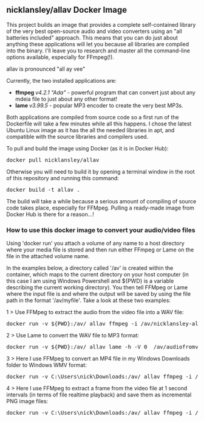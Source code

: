 ## nicklansley/allav Docker Image
This project builds an image that provides a complete self-contained library of the very best open-source audio and video converters using an "all batteries included" approach. This means that you can do just about anything these applications will let you because all libraries are compiled into the binary. 
I'll leave you to research and master all the command-line options available, especially for FFmpeg(!). 

allav is pronounced "all ay vee"

Currently, the two installed applications are:
* <b>ffmpeg  </b><i>v4.2.1 "Ada"</i> - powerful program that can convert just about any mdeia file to just about any other format!
* <b>lame  </b><i>v3.99.5</i> - popular MP3 encoder to create the very best MP3s.

Both applications are compiled from source code so a first run of the Dockerfile will take a few minutes
while all this happens. I chose the latest Ubuntu Linux image as it has the all the needed libraries in apt, and compatible with the source libraries and compilers used.

To pull and build the image using Docker (as it is in Docker Hub):
<pre>docker pull nicklansley/allav</pre>

Otherwise you will need to build it by opening a terminal window in the root of this repository and running this command:
<pre>docker build -t allav .</pre>
The build will take a while because a serious amount of compiling of source code takes place, especially
for FFMpeg. Pulling a ready-made image from Docker Hub is there for a reason...! 

### How to use this docker image to convert your audio/video files
Using 'docker run' you attach a volume of any name to a host directory where your media file is stored and then run either FFmpeg or Lame on the file in the attached volume name. 

In the examples below, a directory called '/av' is created within the container, which maps to the current directory on your host computer (in this case I am using Windows Powershell and ${PWD} is a variable describing the current working directory). 
You then tell FFMpeg or Lame where the input file is and where the output will be saved by using the file path in the format '/av/myfile'. Take a look at these two examples:

1 > Use FFMpeg to extract the audio from the video file into a WAV file:
<pre>docker run -v ${PWD}:/av/ allav ffmpeg -i /av/nicklansley-allav-testfile.mp4 /av/audiofromvideo.wav</pre>
2 > Use Lame to convert the WAV file to MP3 format:
<pre>docker run -v ${PWD}:/av/ allav lame -h -V 0  /av/audiofromvideo.wav /av/audiofromvideo.mp3</pre>
3 > Here I use FFMpeg to convert an MP4 file in my Windows Downloads folder to Windows WMV format:
<pre>docker run -v C:\Users\nick\Downloads:/av/ allav ffmpeg -i /av/nicklansley-allav-testfile.mp4 /av/audiofromvideo.wmv</pre>
4 > Here I use FFMpeg to extract a frame from the video file at 1 second intervals (in terms of file realtime playback) and save them as incremental PNG image files:
<pre>docker run -v C:\Users\nick\Downloads:/av/ allav ffmpeg -i /av/nicklansley-allav-testfile.mp4 -r 1 -f image2 image-%2d.png</pre>